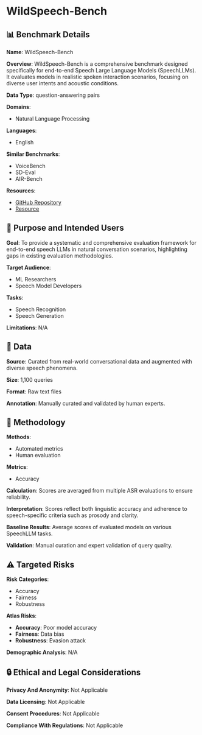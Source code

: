 # WildSpeech-Bench

## 📊 Benchmark Details

**Name**: WildSpeech-Bench

**Overview**: WildSpeech-Bench is a comprehensive benchmark designed specifically for end-to-end Speech Large Language Models (SpeechLLMs). It evaluates models in realistic spoken interaction scenarios, focusing on diverse user intents and acoustic conditions.

**Data Type**: question-answering pairs

**Domains**:
- Natural Language Processing

**Languages**:
- English

**Similar Benchmarks**:
- VoiceBench
- SD-Eval
- AIR-Bench

**Resources**:
- [GitHub Repository](https://github.com/Tencent/WildSpeech-Bench)
- [Resource](https://huggingface.co/datasets/tencent/WildSpeech-Bench)

## 🎯 Purpose and Intended Users

**Goal**: To provide a systematic and comprehensive evaluation framework for end-to-end speech LLMs in natural conversation scenarios, highlighting gaps in existing evaluation methodologies.

**Target Audience**:
- ML Researchers
- Speech Model Developers

**Tasks**:
- Speech Recognition
- Speech Generation

**Limitations**: N/A

## 💾 Data

**Source**: Curated from real-world conversational data and augmented with diverse speech phenomena.

**Size**: 1,100 queries

**Format**: Raw text files

**Annotation**: Manually curated and validated by human experts.

## 🔬 Methodology

**Methods**:
- Automated metrics
- Human evaluation

**Metrics**:
- Accuracy

**Calculation**: Scores are averaged from multiple ASR evaluations to ensure reliability.

**Interpretation**: Scores reflect both linguistic accuracy and adherence to speech-specific criteria such as prosody and clarity.

**Baseline Results**: Average scores of evaluated models on various SpeechLLM tasks.

**Validation**: Manual curation and expert validation of query quality.

## ⚠️ Targeted Risks

**Risk Categories**:
- Accuracy
- Fairness
- Robustness

**Atlas Risks**:
- **Accuracy**: Poor model accuracy
- **Fairness**: Data bias
- **Robustness**: Evasion attack

**Demographic Analysis**: N/A

## 🔒 Ethical and Legal Considerations

**Privacy And Anonymity**: Not Applicable

**Data Licensing**: Not Applicable

**Consent Procedures**: Not Applicable

**Compliance With Regulations**: Not Applicable
